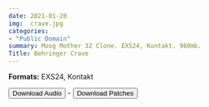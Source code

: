 ```yaml
---
date: 2021-01-20
img:  crave.jpg
categories: 
- "Public Domain"
summary: Moog Mother 32 Clone. EXS24, Kontakt. 960mb.
Title: Behringer Crave
---
```



   **Formats:** EXS24, Kontakt



<div class="buttons"> <a href="https://www.dropbox.com/sh/zi6adhdlv6ntg63/AABePW8WJIRzkFX0smGIxQ_xa?dl=0"> <button>Download Audio</button></a> - <a href="https://github.com/publicsamples/Behringer-Crave"> <button>Download Patches</button></a></div>



